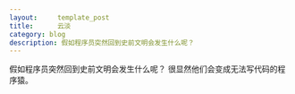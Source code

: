 ```yaml
---
layout:     template_post
title:      云淡
category: blog
description: 假如程序员突然回到史前文明会发生什么呢？
---
```


假如程序员突然回到史前文明会发生什么呢？
很显然他们会变成无法写代码的程序猿。
